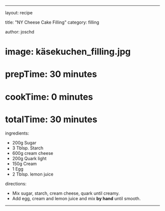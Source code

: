 ---

layout: recipe

title:  "NY Cheese Cake Filling"
category: filling

author: joschd

# image: käsekuchen_filling.jpg

# prepTime: 30 minutes
# cookTime: 0 minutes
# totalTime: 30 minutes


ingredients:
 - 200g Sugar 
 - 3 Tblsp. Starch
 - 600g cream cheese
 - 200g Quark light
 - 150g Cream
 - 1 Egg
 - 2 Tblsp. lemon juice

directions:
- Mix sugar, starch, cream cheese, quark until creamy.
- Add egg, cream and lemon juice and mix **by hand** until smooth.

---